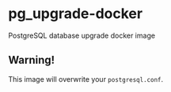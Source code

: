 # pg_upgrade-docker
PostgreSQL database upgrade docker image


## Warning!

This image will overwrite your `postgresql.conf`.

